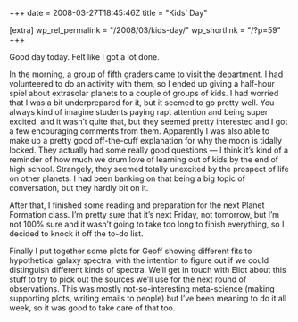 +++
date = 2008-03-27T18:45:46Z
title = "Kids’ Day"

[extra]
wp_rel_permalink = "/2008/03/kids-day/"
wp_shortlink = "/?p=59"
+++

Good day today. Felt like I got a lot done.

In the morning, a group of fifth graders came to visit the department. I had
volunteered to do an activity with them, so I ended up giving a half-hour
spiel about extrasolar planets to a couple of groups of kids. I had worried
that I was a bit underprepared for it, but it seemed to go pretty well. You
always kind of imagine students paying rapt attention and being super excited,
and it wasn’t quite that, but they seemed pretty interested and I got a few
encouraging comments from them. Apparently I was also able to make up a pretty
good off-the-cuff explanation for why the moon is tidally locked. They
actually had some really good questions — I think it’s kind of a reminder of
how much we drum love of learning out of kids by the end of high school.
Strangely, they seemed totally unexcited by the prospect of life on other
planets. I had been banking on that being a big topic of conversation, but
they hardly bit on it.

After that, I finished some reading and preparation for the next Planet
Formation class. I’m pretty sure that it’s next Friday, not tomorrow, but I’m
not 100% sure and it wasn’t going to take too long to finish everything, so I
decided to knock it off the to-do list.

Finally I put together some plots for Geoff showing different fits to
hypothetical galaxy spectra, with the intention to figure out if we could
distinguish different kinds of spectra. We’ll get in touch with Eliot about
this stuff to try to pick out the sources we’ll use for the next round of
observations. This was mostly not-so-interesting meta-science (making
supporting plots, writing emails to people) but I’ve been meaning to do it all
week, so it was good to take care of that too.
